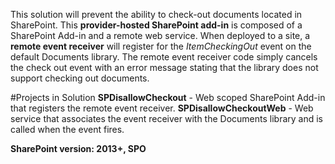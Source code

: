 This solution will prevent the ability to check-out documents located in SharePoint. This **provider-hosted SharePoint add-in** is composed of a SharePoint Add-in and a remote web service. When deployed to a site, a **remote event receiver** will register for the *ItemCheckingOut* event on the default Documents library.  The remote event receiver code simply cancels the check out event with an error message stating that the library does not support checking out documents.

#Projects in Solution
**SPDisallowCheckout** - Web scoped SharePoint Add-in that registers the remote event receiver.
**SPDisallowCheckoutWeb** - Web service that associates the event receiver with the Documents library and is called when the event fires.


**SharePoint version: 2013+, SPO**